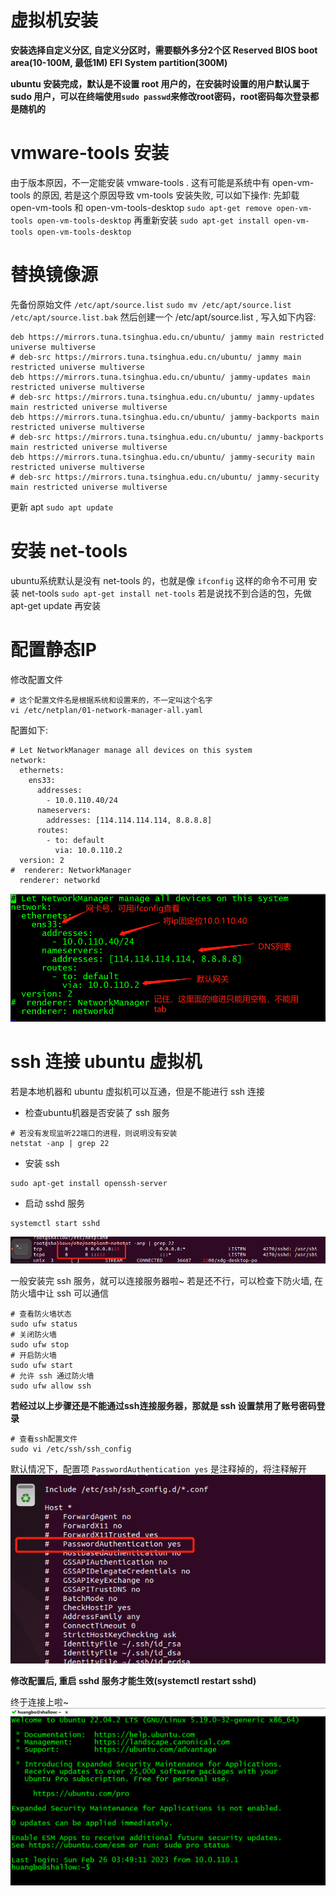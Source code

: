 # 虚拟机安装
**安装选择自定义分区, 自定义分区时，需要额外多分2个区 Reserved BIOS boot area(10-100M, 最低1M) EFI System partition(300M)**

**ubuntu 安装完成，默认是不设置 root 用户的，在安装时设置的用户默认属于 sudo 用户，可以在终端使用`sudo passwd`来修改root密码，root密码每次登录都是随机的**

# vmware-tools 安装
由于版本原因，不一定能安装 vmware-tools .  这有可能是系统中有 open-vm-tools 的原因, 若是这个原因导致 vm-tools 安装失败, 可以如下操作:
先卸载 open-vm-tools 和 open-vm-tools-desktop
`sudo apt-get remove open-vm-tools open-vm-tools-desktop`
再重新安装
`sudo apt-get install open-vm-tools open-vm-tools-desktop`

# 替换镜像源
先备份原始文件 `/etc/apt/source.list`
`sudo mv /etc/apt/source.list /etc/apt/source.list.bak`
然后创建一个 /etc/apt/source.list , 写入如下内容:
```
deb https://mirrors.tuna.tsinghua.edu.cn/ubuntu/ jammy main restricted universe multiverse
# deb-src https://mirrors.tuna.tsinghua.edu.cn/ubuntu/ jammy main restricted universe multiverse
deb https://mirrors.tuna.tsinghua.edu.cn/ubuntu/ jammy-updates main restricted universe multiverse
# deb-src https://mirrors.tuna.tsinghua.edu.cn/ubuntu/ jammy-updates main restricted universe multiverse
deb https://mirrors.tuna.tsinghua.edu.cn/ubuntu/ jammy-backports main restricted universe multiverse
# deb-src https://mirrors.tuna.tsinghua.edu.cn/ubuntu/ jammy-backports main restricted universe multiverse
deb https://mirrors.tuna.tsinghua.edu.cn/ubuntu/ jammy-security main restricted universe multiverse
# deb-src https://mirrors.tuna.tsinghua.edu.cn/ubuntu/ jammy-security main restricted universe multiverse
```
更新 apt
`sudo apt update`


# 安装 net-tools
ubuntu系统默认是没有 net-tools 的，也就是像 `ifconfig` 这样的命令不可用
安装 net-tools
`sudo apt-get install net-tools`
若是说找不到合适的包，先做 apt-get update 再安装

# 配置静态IP
修改配置文件
```
# 这个配置文件名是根据系统和设置来的，不一定叫这个名字
vi /etc/netplan/01-network-manager-all.yaml
```
配置如下:
```
# Let NetworkManager manage all devices on this system
network:
  ethernets:
    ens33:
      addresses:
        - 10.0.110.40/24
      nameservers:
        addresses: [114.114.114.114, 8.8.8.8]
      routes:
        - to: default
          via: 10.0.110.2
  version: 2
#  renderer: NetworkManager
  renderer: networkd
```

![image](resources/imgs/ubuntu-04.png "修改网络配置")


# ssh 连接 ubuntu 虚拟机
若是本地机器和 ubuntu 虚拟机可以互通，但是不能进行 ssh 连接 
- 检查ubuntu机器是否安装了 ssh 服务
```shell
# 若没有发现监听22端口的进程，则说明没有安装
netstat -anp | grep 22
```
- 安装 ssh 
```shell
sudo apt-get install openssh-server
```
- 启动 sshd 服务
```shell
systemctl start sshd
```
![image](resources/imgs/ubuntu-01.png "ssh服务进程")

一般安装完 ssh 服务，就可以连接服务器啦~ 若是还不行，可以检查下防火墙, 在防火墙中让 ssh 可以通信
```shell
# 查看防火墙状态
sudo ufw status
# 关闭防火墙
sudo ufw stop 
# 开启防火墙
sudo ufw start 
# 允许 ssh 通过防火墙
sudo ufw allow ssh 
```

**若经过以上步骤还是不能通过ssh连接服务器，那就是 ssh 设置禁用了账号密码登录**
```shell
# 查看ssh配置文件
sudo vi /etc/ssh/ssh_config
```
默认情况下，配置项 `PasswordAuthentication yes` 是注释掉的，将注释解开
![image](resources/imgs/ubuntu-02.png)

**修改配置后, 重启 sshd 服务才能生效(systemctl restart sshd)**

终于连接上啦~
![image](resources/imgs/ubuntu-03.png)









